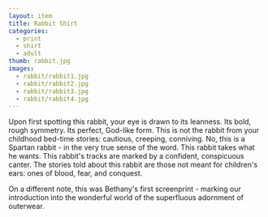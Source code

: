 ```yaml
---
layout: item
title: Rabbit Shirt
categories:
  - print
  - shirt
  - adult
thumb: rabbit.jpg
images:
  - rabbit/rabbit1.jpg
  - rabbit/rabbit2.jpg
  - rabbit/rabbit3.jpg
  - rabbit/rabbit4.jpg
---
```




Upon first spotting this rabbit, your eye is drawn to its leanness. Its bold, rough symmetry. Its perfect, God-like form. This is not the rabbit from your childhood bed-time stories: cautious, creeping, conniving. No, this is a Spartan rabbit - in the very true sense of the word. This rabbit takes what he wants. This rabbit's tracks are marked by a confident, conspicuous canter. The stories told about this rabbit are those not meant for children's ears: ones of blood, fear, and conquest.

On a different note, this was Bethany's first screenprint - marking our introduction into the wonderful world of the superfluous adornment of outerwear.
